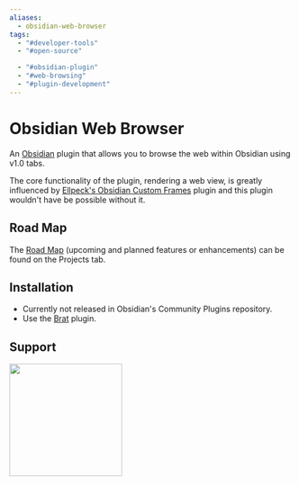 ```yaml
---
aliases:
  - obsidian-web-browser
tags:
  - "#developer-tools"
  - "#open-source"

  - "#obsidian-plugin"
  - "#web-browsing"
  - "#plugin-development"
---
```

# Obsidian Web Browser
An [Obsidian](https://obsidian.md/) plugin that allows you to browse the web within Obsidian using v1.0 tabs.

The core functionality of the plugin, rendering a web view, is greatly influenced by [Ellpeck's Obsidian Custom Frames](https://github.com/Ellpeck/ObsidianCustomFrames) plugin and this plugin wouldn't have be possible without it.

## Road Map
The [Road Map](https://github.com/users/Trikzon/projects/3/) (upcoming and planned features or enhancements) can be found on the Projects tab.

## Installation
- Currently not released in Obsidian's Community Plugins repository.
- Use the [Brat](https://github.com/TfTHacker/obsidian42-brat) plugin.

## Support
[<img src="https://user-images.githubusercontent.com/14358394/115450238-f39e8100-a21b-11eb-89d0-fa4b82cdbce8.png" width="200">](https://ko-fi.com/trikzon)
